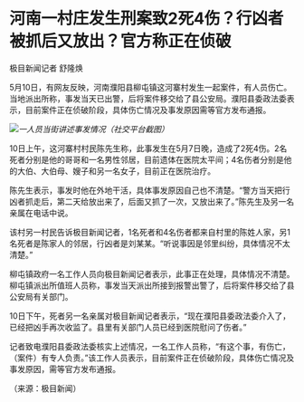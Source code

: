 # 河南一村庄发生刑案致2死4伤？行凶者被抓后又放出？官方称正在侦破

极目新闻记者 舒隆焕

5月10日，有网友反映，河南濮阳县柳屯镇这河寨村发生一起案件，有人员伤亡。当地派出所称，事发当天已出警，后将案件移交给了县公安局。濮阳县委政法委表示，目前案件正在侦破阶段，具体伤亡情况及事发原因需等官方发布通报。

![](https://inews.gtimg.com/om_bt/OqdtxghgXfTl_D6i8Q8XckSEJi8t-_KUZDt7gi5-UzxBIAA/1000)_一人员当街讲述事发情况（社交平台截图）_

10日上午，这河寨村村民陈先生称，此事发生在5月7日晚，造成了2死4伤。2名死者分别是他的哥哥和一名男性邻居，目前遗体在医院太平间；4名伤者分别是他的大伯、大伯母、嫂子和另一名女子，目前正在医院治疗。

陈先生表示，事发时他在外地干活，具体事发原因自己也不清楚。“警方当天把行凶者抓走后，第二天给放出来了，后面又抓了一次，又放出来了。”陈先生及另一名亲属在电话中说。

该村另一村民告诉极目新闻记者，1名死者和4名伤者都来自村里的陈姓人家，另1名死者是陈家人的邻居，行凶者是刘某某。“听说事因是邻里纠纷，具体情况不太清楚。”

柳屯镇政府一名工作人员向极目新闻记者表示，此事正在处理，具体情况不清楚。柳屯镇派出所值班人员称，事发当天派出所接到报警出警了，后将案件移交给了县公安局有关部门。

10日下午，死者另一名亲属对极目新闻记者表示，“现在濮阳县委政法委介入了，已经把凶手再次收监了。县里有关部门人员已经到医院慰问了伤者。”

记者致电濮阳县委政法委核实上述情况，一名工作人员称，“有这个事，有伤亡，（案件）有专人负责。”该工作人员表示，目前案件正在侦破阶段，具体伤亡情况及事发原因，需等官方发布通报。

（来源：极目新闻）

